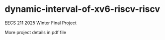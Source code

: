 # dynamic-interval-of-xv6-riscv-riscv
EECS 211 2025 Winter Final Project

More project details in pdf file
